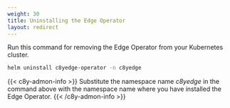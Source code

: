 ```yaml
---
weight: 30
title: Uninstalling the Edge Operator
layout: redirect
---
```


Run this command for removing the Edge Operator from your Kubernetes cluster.

```bash
helm uninstall c8yedge-operator -n c8yedge 
```
{{< c8y-admon-info >}}
Substitute the namespace name *c8yedge* in the command above with the namespace name where you have installed the Edge Operator.
{{< /c8y-admon-info >}}

